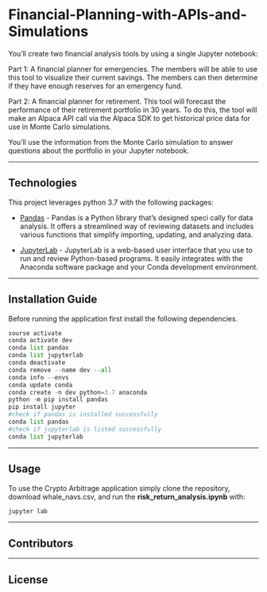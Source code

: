 # Financial-Planning-with-APIs-and-Simulations

You’ll create two financial analysis tools by using a single Jupyter notebook:

Part 1: A financial planner for emergencies. The members will be able to use this tool to visualize their current savings. The members can then determine if they have enough reserves for an emergency fund.

Part 2: A financial planner for retirement. This tool will forecast the performance of their retirement portfolio in 30 years. To do this, the tool will make an Alpaca API call via the Alpaca SDK to get historical price data for use in Monte Carlo simulations.

You’ll use the information from the Monte Carlo simulation to answer questions about the portfolio in your Jupyter notebook.

---

## Technologies

This project leverages python 3.7 with the following packages:

* [Pandas](https://pandas.pydata.org/) - Pandas is a Python library that’s designed speci cally for data analysis. It offers a streamlined way of reviewing datasets and includes
  various functions that simplify importing, updating, and analyzing data.

* [JupyterLab](https://jupyter.org/) - JupyterLab is a web-based user interface that you use to run and review Python-based programs. It easily integrates with the Anaconda
  software package and your Conda development environment.

---

## Installation Guide

Before running the application first install the following dependencies.

```python
sourse activate 
conda activate dev
conda list pandas
conda list jupyterlab
conda deactivate
conda remove --name dev --all
conda info --envs
conda update conda
conda create -n dev python=3.7 anaconda
python -m pip install pandas
pip install jupyter 
#check if pandas is installed successfully
conda list pandas
#check if jupyterlab is listed successfully
conda list jupyterlab
```

---

## Usage

To use the Crypto Arbitrage application simply clone the repository, download whale_navs.csv,   and run the **risk_return_analysis.ipynb** with:

```python
jupyter lab
```

---

## Contributors


---

## License